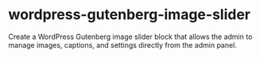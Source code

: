 # wordpress-gutenberg-image-slider
Create a WordPress Gutenberg image slider block that allows the admin to manage images, captions, and settings directly from the admin panel.
